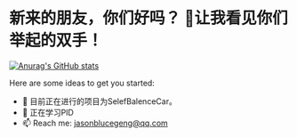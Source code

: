 # 新来的朋友，你们好吗？ 👋让我看见你们举起的双手！

[![Anurag's GitHub stats](https://github-readme-stats.vercel.app/api?username=Jasongeng)](https://github.com/anuraghazra/github-readme-stats)

Here are some ideas to get you started:

- 🔭 目前正在进行的项目为SelefBalenceCar。
- 🌱 正在学习PID
- 📫 Reach me: jasonblucegeng@qq.com
